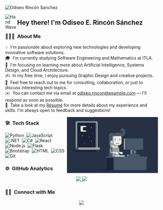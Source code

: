 ![Odiseo Rincón Sanchez]([https://raw.githubusercontent.com/AVS1508/AVS1508/master/assets/Aditya%20Vikram%20Singh%20Banner.jpg](https://media.licdn.com/dms/image/v2/D4E16AQEjxc5y7FLHCA/profile-displaybackgroundimage-shrink_350_1400/profile-displaybackgroundimage-shrink_350_1400/0/1722005803931?e=1733356800&v=beta&t=z_j40jP-Eka9mjSfEMpbTd2EhSjSc8ZMIMHorzvpl8w))

<img alt="Hand Wave" src="./assets/Hand%20Wave.gif" width="40" align="left"/><h2>Hey there! I'm Odiseo E. Rincón Sánchez</h2>

### 👨🏻‍💻 &nbsp;About Me

💡 &nbsp;I'm passionate about exploring new technologies and developing innovative software solutions.\
🎓 &nbsp;I'm currently studying Software Engineering and Mathematics at ITLA.\
🌱 &nbsp;I'm focusing on learning more about Artificial Intelligence, Systems Design, and Cloud Architecture.\
✍️ &nbsp;In my free time, I enjoy pursuing Graphic Design and creative projects.\
💬 &nbsp;Feel free to reach out to me for consulting, collaboration, or just to discuss interesting tech topics.\
✉️ &nbsp;You can contact me via email at odiseo.rincon@example.com — I'll respond as soon as possible.\
📄 &nbsp;Take a look at my [Résumé](https://www.odiseo-rincon.com/resume.html) for more details about my experience and skills. I'm always open to feedback and suggestions!

<img alt="Night Coding" src="https://raw.githubusercontent.com/AVS1508/AVS1508/master/assets/Night-Coding.gif" align="right"/>

### 🛠 &nbsp;Tech Stack

![Python](https://img.shields.io/badge/-Python-05122A?style=flat&logo=python)&nbsp;
![JavaScript](https://img.shields.io/badge/-JavaScript-05122A?style=flat&logo=javascript)&nbsp;
![.NET](https://img.shields.io/badge/.NET-512BD4?style=flat&logo=dotnet&logoColor=white)&nbsp;
![C#](https://img.shields.io/badge/C%23-239120?style=flat&logo=c-sharp&logoColor=white)&nbsp;
![React](https://img.shields.io/badge/-React-05122A?style=flat&logo=react)&nbsp;
![Node.js](https://img.shields.io/badge/-Node.js-05122A?style=flat&logo=node.js)&nbsp;
![Flask](https://img.shields.io/badge/-Flask-05122A?style=flat&logo=flask)&nbsp;
![Bootstrap](https://img.shields.io/badge/-Bootstrap-05122A?style=flat&logo=bootstrap&logoColor=563D7C)&nbsp;
![HTML](https://img.shields.io/badge/-HTML-05122A?style=flat&logo=HTML5)&nbsp;
![CSS](https://img.shields.io/badge/-CSS-05122A?style=flat&logo=CSS3&logoColor=1572B6)&nbsp;
![Git](https://img.shields.io/badge/-Git-05122A?style=flat&logo=git)&nbsp;

### ⚙️ &nbsp;GitHub Analytics

<p align="center">
<a href="https://github.com/odiseo-rincon">
  <img height="180em" src="https://github-readme-stats-eight-theta.vercel.app/api?username=odiseo-rincon&show_icons=true&theme=algolia&include_all_commits=true&count_private=true"/>
  <img height="180em" src="https://github-readme-stats-eight-theta.vercel.app/api/top-langs/?username=odiseo-rincon&layout=compact&langs_count=8&theme=algolia"/>
</a>
</p>

### 🤝🏻 &nbsp;Connect with Me

<p align="center">
<a href="https://www.linkedin.com/in/odiseo-esmerlin-rincon-sanchez-48053524b/"><img src="https://img.shields.io/badge/-Odiseo%20Rinc%C3%B3n%20S%C3%A1nchez-0077B5?style=flat&logo=Linkedin&logoColor=white"/></a>
</p>
